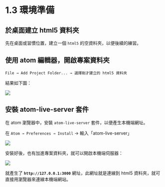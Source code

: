 # 1.3 環境準備

## 於桌面建立 html5 資料夾

先在桌面或習慣位置，建立一個 `html5` 的空資料夾，以便後續的練習。

## 使用 atom 編輯器，開啟專案資料夾

`File → Add Project Folder... → 選擇剛才建立的 html5 資料夾`

結果如下圖：

![](../.gitbook/assets/desktop\_screen.png)

## 安裝 atom-live-server 套件

在 atom 瀏覽器中，安裝 `atom-live-server` 套件，以便產生本機端網址。

在 `Atom → Preferences → Install` → 輸入「atom-live-server」

![](../.gitbook/assets/atom\_live\_server.png)

安裝好後，也有加進專案資料夾，就可以開啟本機端伺服器：

![](../.gitbook/assets/atom\_live\_server\_start.png)

就產生了 **`http://127.0.0.1:3000`** 網址，此網址就是連線到 html5 資料夾，就可直接用瀏覽器來連線本機端網站。
